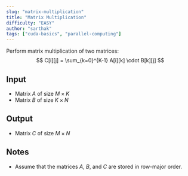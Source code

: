 ```yaml
---
slug: "matrix-multiplication"
title: "Matrix Multiplication"
difficulty: "EASY"
author: "sarthak"
tags: ["cuda-basics", "parallel-computing"]
---
```


Perform matrix multiplication of two matrices:
$$
C[i][j] = \sum_{k=0}^{K-1} A[i][k] \cdot B[k][j]
$$

## Input
- Matrix $A$ of size $M \times K$
- Matrix $B$ of size $K \times N$

## Output
- Matrix $C$ of size $M \times N$

## Notes
- Assume that the matrices $A$, $B$, and $C$ are stored in row-major order.